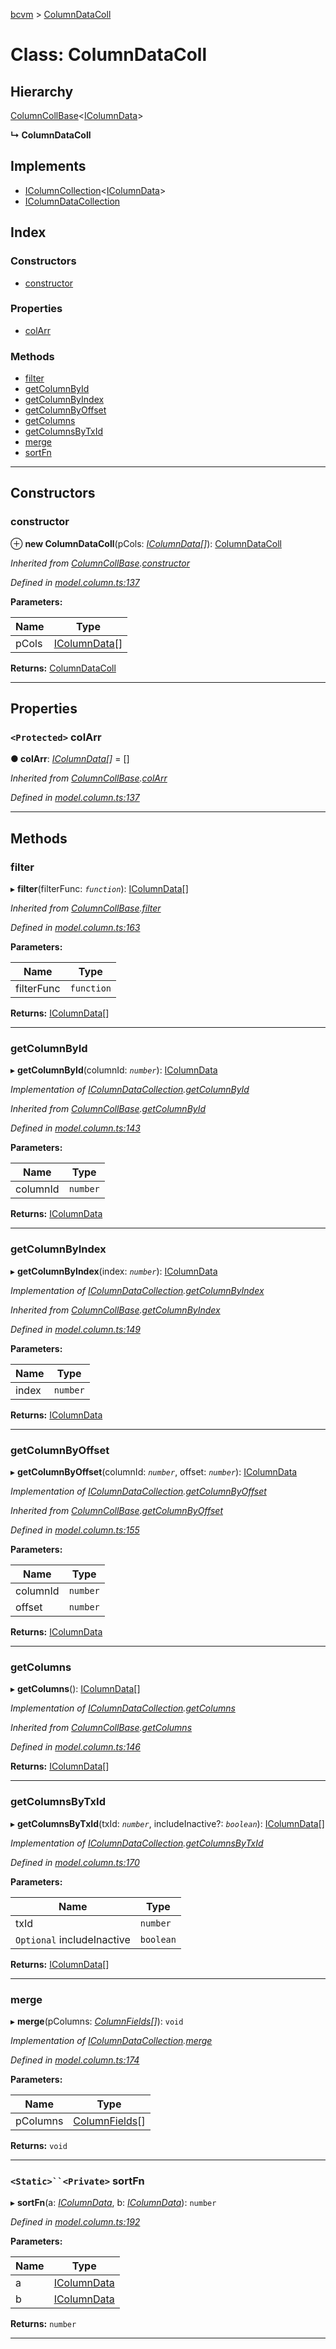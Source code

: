 [bcvm](../README.md) > [ColumnDataColl](../classes/columndatacoll.md)

# Class: ColumnDataColl

## Hierarchy

 [ColumnCollBase](columncollbase.md)<[IColumnData](../interfaces/icolumndata.md)>

**↳ ColumnDataColl**

## Implements

* [IColumnCollection](../interfaces/icolumncollection.md)<[IColumnData](../interfaces/icolumndata.md)>
* [IColumnDataCollection](../interfaces/icolumndatacollection.md)

## Index

### Constructors

* [constructor](columndatacoll.md#constructor)

### Properties

* [colArr](columndatacoll.md#colarr)

### Methods

* [filter](columndatacoll.md#filter)
* [getColumnById](columndatacoll.md#getcolumnbyid)
* [getColumnByIndex](columndatacoll.md#getcolumnbyindex)
* [getColumnByOffset](columndatacoll.md#getcolumnbyoffset)
* [getColumns](columndatacoll.md#getcolumns)
* [getColumnsByTxId](columndatacoll.md#getcolumnsbytxid)
* [merge](columndatacoll.md#merge)
* [sortFn](columndatacoll.md#sortfn)

---

## Constructors

<a id="constructor"></a>

###  constructor

⊕ **new ColumnDataColl**(pCols: *[IColumnData](../interfaces/icolumndata.md)[]*): [ColumnDataColl](columndatacoll.md)

*Inherited from [ColumnCollBase](columncollbase.md).[constructor](columncollbase.md#constructor)*

*Defined in [model.column.ts:137](https://github.com/boardwalktech/Boardwalk-Client-Virtual-Machine-JS/blob/bd51c2e/typescript/src/model.column.ts#L137)*

**Parameters:**

| Name | Type |
| ------ | ------ |
| pCols | [IColumnData](../interfaces/icolumndata.md)[] |

**Returns:** [ColumnDataColl](columndatacoll.md)

___

## Properties

<a id="colarr"></a>

### `<Protected>` colArr

**● colArr**: *[IColumnData](../interfaces/icolumndata.md)[]* =  []

*Inherited from [ColumnCollBase](columncollbase.md).[colArr](columncollbase.md#colarr)*

*Defined in [model.column.ts:137](https://github.com/boardwalktech/Boardwalk-Client-Virtual-Machine-JS/blob/bd51c2e/typescript/src/model.column.ts#L137)*

___

## Methods

<a id="filter"></a>

###  filter

▸ **filter**(filterFunc: *`function`*): [IColumnData](../interfaces/icolumndata.md)[]

*Inherited from [ColumnCollBase](columncollbase.md).[filter](columncollbase.md#filter)*

*Defined in [model.column.ts:163](https://github.com/boardwalktech/Boardwalk-Client-Virtual-Machine-JS/blob/bd51c2e/typescript/src/model.column.ts#L163)*

**Parameters:**

| Name | Type |
| ------ | ------ |
| filterFunc | `function` |

**Returns:** [IColumnData](../interfaces/icolumndata.md)[]

___
<a id="getcolumnbyid"></a>

###  getColumnById

▸ **getColumnById**(columnId: *`number`*): [IColumnData](../interfaces/icolumndata.md)

*Implementation of [IColumnDataCollection](../interfaces/icolumndatacollection.md).[getColumnById](../interfaces/icolumndatacollection.md#getcolumnbyid)*

*Inherited from [ColumnCollBase](columncollbase.md).[getColumnById](columncollbase.md#getcolumnbyid)*

*Defined in [model.column.ts:143](https://github.com/boardwalktech/Boardwalk-Client-Virtual-Machine-JS/blob/bd51c2e/typescript/src/model.column.ts#L143)*

**Parameters:**

| Name | Type |
| ------ | ------ |
| columnId | `number` |

**Returns:** [IColumnData](../interfaces/icolumndata.md)

___
<a id="getcolumnbyindex"></a>

###  getColumnByIndex

▸ **getColumnByIndex**(index: *`number`*): [IColumnData](../interfaces/icolumndata.md)

*Implementation of [IColumnDataCollection](../interfaces/icolumndatacollection.md).[getColumnByIndex](../interfaces/icolumndatacollection.md#getcolumnbyindex)*

*Inherited from [ColumnCollBase](columncollbase.md).[getColumnByIndex](columncollbase.md#getcolumnbyindex)*

*Defined in [model.column.ts:149](https://github.com/boardwalktech/Boardwalk-Client-Virtual-Machine-JS/blob/bd51c2e/typescript/src/model.column.ts#L149)*

**Parameters:**

| Name | Type |
| ------ | ------ |
| index | `number` |

**Returns:** [IColumnData](../interfaces/icolumndata.md)

___
<a id="getcolumnbyoffset"></a>

###  getColumnByOffset

▸ **getColumnByOffset**(columnId: *`number`*, offset: *`number`*): [IColumnData](../interfaces/icolumndata.md)

*Implementation of [IColumnDataCollection](../interfaces/icolumndatacollection.md).[getColumnByOffset](../interfaces/icolumndatacollection.md#getcolumnbyoffset)*

*Inherited from [ColumnCollBase](columncollbase.md).[getColumnByOffset](columncollbase.md#getcolumnbyoffset)*

*Defined in [model.column.ts:155](https://github.com/boardwalktech/Boardwalk-Client-Virtual-Machine-JS/blob/bd51c2e/typescript/src/model.column.ts#L155)*

**Parameters:**

| Name | Type |
| ------ | ------ |
| columnId | `number` |
| offset | `number` |

**Returns:** [IColumnData](../interfaces/icolumndata.md)

___
<a id="getcolumns"></a>

###  getColumns

▸ **getColumns**(): [IColumnData](../interfaces/icolumndata.md)[]

*Implementation of [IColumnDataCollection](../interfaces/icolumndatacollection.md).[getColumns](../interfaces/icolumndatacollection.md#getcolumns)*

*Inherited from [ColumnCollBase](columncollbase.md).[getColumns](columncollbase.md#getcolumns)*

*Defined in [model.column.ts:146](https://github.com/boardwalktech/Boardwalk-Client-Virtual-Machine-JS/blob/bd51c2e/typescript/src/model.column.ts#L146)*

**Returns:** [IColumnData](../interfaces/icolumndata.md)[]

___
<a id="getcolumnsbytxid"></a>

###  getColumnsByTxId

▸ **getColumnsByTxId**(txId: *`number`*, includeInactive?: *`boolean`*): [IColumnData](../interfaces/icolumndata.md)[]

*Implementation of [IColumnDataCollection](../interfaces/icolumndatacollection.md).[getColumnsByTxId](../interfaces/icolumndatacollection.md#getcolumnsbytxid)*

*Defined in [model.column.ts:170](https://github.com/boardwalktech/Boardwalk-Client-Virtual-Machine-JS/blob/bd51c2e/typescript/src/model.column.ts#L170)*

**Parameters:**

| Name | Type |
| ------ | ------ |
| txId | `number` |
| `Optional` includeInactive | `boolean` |

**Returns:** [IColumnData](../interfaces/icolumndata.md)[]

___
<a id="merge"></a>

###  merge

▸ **merge**(pColumns: *[ColumnFields](../interfaces/columnfields.md)[]*): `void`

*Implementation of [IColumnDataCollection](../interfaces/icolumndatacollection.md).[merge](../interfaces/icolumndatacollection.md#merge)*

*Defined in [model.column.ts:174](https://github.com/boardwalktech/Boardwalk-Client-Virtual-Machine-JS/blob/bd51c2e/typescript/src/model.column.ts#L174)*

**Parameters:**

| Name | Type |
| ------ | ------ |
| pColumns | [ColumnFields](../interfaces/columnfields.md)[] |

**Returns:** `void`

___
<a id="sortfn"></a>

### `<Static>``<Private>` sortFn

▸ **sortFn**(a: *[IColumnData](../interfaces/icolumndata.md)*, b: *[IColumnData](../interfaces/icolumndata.md)*): `number`

*Defined in [model.column.ts:192](https://github.com/boardwalktech/Boardwalk-Client-Virtual-Machine-JS/blob/bd51c2e/typescript/src/model.column.ts#L192)*

**Parameters:**

| Name | Type |
| ------ | ------ |
| a | [IColumnData](../interfaces/icolumndata.md) |
| b | [IColumnData](../interfaces/icolumndata.md) |

**Returns:** `number`

___


